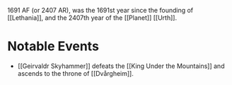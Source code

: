 1691 AF (or 2407 AR), was the 1691st year since the founding of [[Lethania]], and the 2407th year of the [[Planet]] [[Urth]].

# Notable Events
- [[Geirvaldr Skyhammer]] defeats the [[King Under the Mountains]] and ascends to the throne of [[Dvårgheim]].